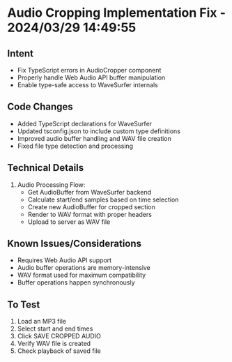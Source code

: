 # Audio Cropping Implementation Fix - 2024/03/29 14:49:55

## Intent
- Fix TypeScript errors in AudioCropper component
- Properly handle Web Audio API buffer manipulation
- Enable type-safe access to WaveSurfer internals

## Code Changes
- Added TypeScript declarations for WaveSurfer
- Updated tsconfig.json to include custom type definitions
- Improved audio buffer handling and WAV file creation
- Fixed file type detection and processing

## Technical Details
1. Audio Processing Flow:
   - Get AudioBuffer from WaveSurfer backend
   - Calculate start/end samples based on time selection
   - Create new AudioBuffer for cropped section
   - Render to WAV format with proper headers
   - Upload to server as WAV file

## Known Issues/Considerations
- Requires Web Audio API support
- Audio buffer operations are memory-intensive
- WAV format used for maximum compatibility
- Buffer operations happen synchronously

## To Test
1. Load an MP3 file
2. Select start and end times
3. Click SAVE CROPPED AUDIO
4. Verify WAV file is created
5. Check playback of saved file
